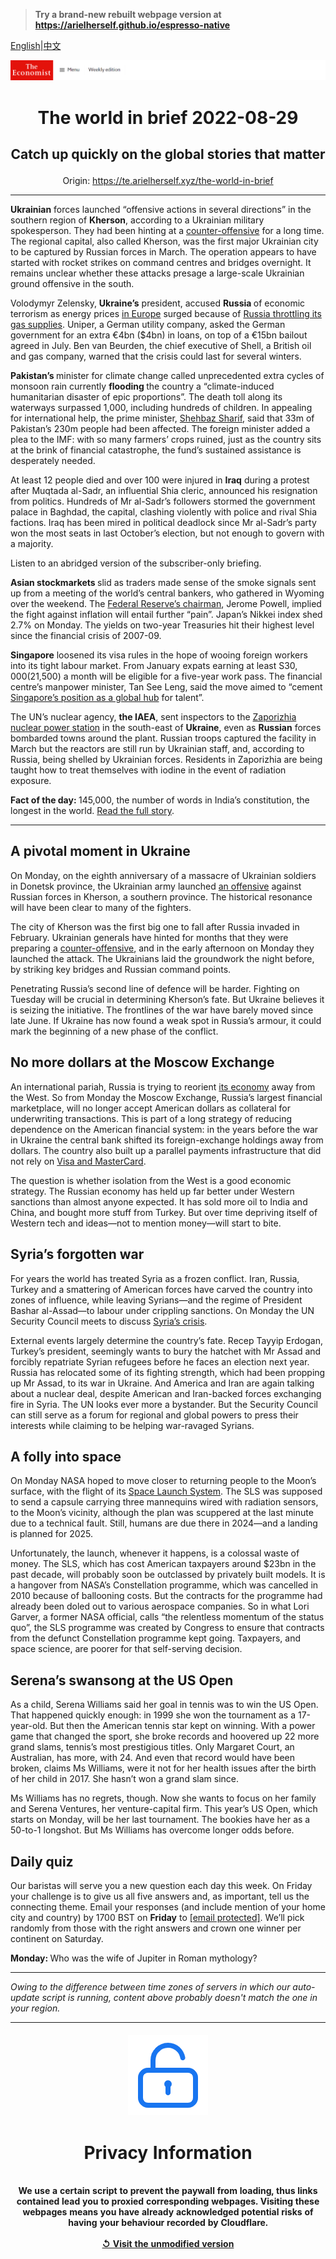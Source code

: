 > **Try a brand-new rebuilt webpage version at https://arielherself.github.io/espresso-native**

[English](https://github.com/arielherself/espresso/blob/main/README.md)|[中文](https://github-com.translate.goog/arielherself/espresso/blob/main/README.md?_x_tr_sl=en&_x_tr_tl=zh-CN&_x_tr_hl=zh-CN&_x_tr_pto=wapp)



![The Economist](menubar.png)

# <p align="center">The world in brief 2022-08-29</p>

## <p align="center">Catch up quickly on the global stories that matter</p>

<p align="center">Origin: <a href="https://te.arielherself.xyz/the-world-in-brief">https://te.arielherself.xyz/the-world-in-brief</a><hr>

<strong>Ukrainian</strong> forces launched “offensive actions in several directions” in the southern region of <strong>Kherson</strong>, according to a Ukrainian military spokesperson. They had been hinting at a [counter-offensive](https://te.arielherself.xyz/europe/2022/08/14/a-ukrainian-counter-offensive-in-kherson-faces-steep-odds) for a long time. The regional capital, also called Kherson, was the first major Ukrainian city to be captured by Russian forces in March. The operation appears to have started with rocket strikes on command centres and bridges overnight. It remains unclear whether these attacks presage a large-scale Ukrainian ground offensive in the south.

Volodymyr Zelensky, <strong>Ukraine’s</strong> president, accused <strong>Russia </strong>of economic terrorism as energy prices [in Europe](https://te.arielherself.xyz/business/2022/07/14/can-deutschland-ag-cope-with-the-russian-gas-shock) surged because of [Russia throttling its gas supplies](https://te.arielherself.xyz/europe/2022/07/11/europe-is-preparing-for-russian-gas-to-be-cut-off-this-winter). Uniper, a German utility company, asked the German government for an extra €4bn ($4bn) in loans, on top of a €15bn bailout agreed in July. Ben van Beurden, the chief executive of Shell, a British oil and gas company, warned that the crisis could last for several winters.

<strong>Pakistan’s </strong>minister for climate change called unprecedented extra cycles of monsoon rain currently <strong>flooding </strong>the country a “climate-induced humanitarian disaster of epic proportions”. The death toll along its waterways surpassed 1,000, including hundreds of children. In appealing for international help, the prime minister, [Shehbaz Sharif](https://te.arielherself.xyz/by-invitation/2022/08/13/pakistans-prime-minister-on-his-drive-to-modernise-the-country), said that 33m of Pakistan’s 230m people had been affected. The foreign minister added a plea to the IMF: with so many farmers’ crops ruined, just as the country sits at the brink of financial catastrophe, the fund’s sustained assistance is desperately needed.

At least 12 people died and over 100 were injured in <strong>Iraq</strong> during a protest after Muqtada al-Sadr, an influential Shia cleric, announced his resignation from politics. Hundreds of Mr al-Sadr’s followers stormed the government palace in Baghdad, the capital, clashing violently with police and rival Shia factions. Iraq has been mired in political deadlock since Mr al-Sadr’s party won the most seats in last October’s election, but not enough to govern with a majority.

Listen to an abridged version of the subscriber-only briefing.

<strong>Asian stockmarkets </strong>slid as traders made sense of the smoke signals sent up from a meeting of the world’s central bankers, who gathered in Wyoming over the weekend. The [Federal Reserve’s chairman](https://te.arielherself.xyz/finance-and-economics/2022/07/21/the-fed-put-morphs-into-a-fed-call), Jerome Powell, implied the fight against inflation will entail further “pain”. Japan’s Nikkei index shed 2.7% on Monday. The yields on two-year Treasuries hit their highest level since the financial crisis of 2007-09.

<strong>Singapore</strong> loosened its visa rules in the hope of wooing foreign workers into its tight labour market. From January expats earning at least S$30,000 ($21,500) a month will be eligible for a five-year work pass. The financial centre’s manpower minister, Tan See Leng, said the move aimed to “cement [Singapore’s position as a global hub](https://te.arielherself.xyz/finance-and-economics/2022/06/29/the-battle-between-asias-financial-centres-is-heating-up) for talent”.

The UN’s nuclear agency, <strong>the IAEA</strong>, sent inspectors to the [Zaporizhia nuclear power station](https://te.arielherself.xyz/the-economist-explains/2022/08/19/what-is-at-stake-at-ukraines-zaporizhia-nuclear-plant) in the south-east of <strong>Ukraine</strong>, even as <strong>Russian</strong> forces bombarded towns around the plant. Russian troops captured the facility in March but the reactors are still run by Ukrainian staff, and, according to Russia, being shelled by Ukrainian forces. Residents in Zaporizhia are being taught how to treat themselves with iodine in the event of radiation exposure.

<strong>Fact of the day: </strong>145,000, the number of words in India’s constitution, the longest in the world. [Read the full story](https://te.arielherself.xyz/international/2022/08/25/dictators-and-utopians-are-fond-of-fiddling-with-constitutions).

----------

## A pivotal moment in Ukraine

On Monday, on the eighth anniversary of a massacre of Ukrainian soldiers in Donetsk province, the Ukrainian army launched [an offensive](https://te.arielherself.xyz/europe/2022/08/29/ukraine-starts-a-push-to-recapture-kherson-a-crucial-russian-occupied-city) against Russian forces in Kherson, a southern province. The historical resonance will have been clear to many of the fighters.

The city of Kherson was the first big one to fall after Russia invaded in February. Ukrainian generals have hinted for months that they were preparing a [counter-offensive](https://te.arielherself.xyz/europe/2022/08/14/a-ukrainian-counter-offensive-in-kherson-faces-steep-odds), and in the early afternoon on Monday they launched the attack. The Ukrainians laid the groundwork the night before, by striking key bridges and Russian command points.

Penetrating Russia’s second line of defence will be harder. Fighting on Tuesday will be crucial in determining Kherson’s fate. But Ukraine believes it is seizing the initiative. The frontlines of the war have barely moved since late June. If Ukraine has now found a weak spot in Russia’s armour, it could mark the beginning of a new phase of the conflict. 

## No more dollars at the Moscow Exchange

An international pariah, Russia is trying to reorient [its economy](https://te.arielherself.xyz/finance-and-economics/2022/03/05/vladimir-putins-fortress-russia-is-crumbling) away from the West. So from Monday the Moscow Exchange, Russia’s largest financial marketplace, will no longer accept American dollars as collateral for underwriting transactions. This is part of a long strategy of reducing dependence on the American financial system: in the years before the war in Ukraine the central bank shifted its foreign-exchange holdings away from dollars. The country also built up a parallel payments infrastructure that did not rely on [Visa and MasterCard](https://te.arielherself.xyz/finance-and-economics/2022/08/17/can-the-visa-mastercard-duopoly-be-broken).

The question is whether isolation from the West is a good economic strategy. The Russian economy has held up far better under Western sanctions than almost anyone expected. It has sold more oil to India and China, and bought more stuff from Turkey. But over time depriving itself of Western tech and ideas—not to mention money—will start to bite. 

## Syria’s forgotten war

For years the world has treated Syria as a frozen conflict. Iran, Russia, Turkey and a smattering of American forces have carved the country into zones of influence, while leaving Syrians—and the regime of President Bashar al-Assad—to labour under crippling sanctions. On Monday the UN Security Council meets to discuss [Syria’s crisis](https://te.arielherself.xyz/middle-east-and-africa/2022/06/16/bashar-al-assad-is-hollowing-out-syrias-ravaged-state). 

External events largely determine the country’s fate. Recep Tayyip Erdogan, Turkey’s president, seemingly wants to bury the hatchet with Mr Assad and forcibly repatriate Syrian refugees before he faces an election next year. Russia has relocated some of its fighting strength, which had been propping up Mr Assad, to its war in Ukraine. And America and Iran are again talking about a nuclear deal, despite American and Iran-backed forces exchanging fire in Syria. The UN looks ever more a bystander. But the Security Council can still serve as a forum for regional and global powers to press their interests while claiming to be helping war-ravaged Syrians. 

## A folly into space

On Monday NASA hoped to move closer to returning people to the Moon’s surface, with the flight of its [Space Launch System](https://te.arielherself.xyz/science-and-technology/2022/08/24/nasas-space-launch-system-is-yesterdays-rocket). The SLS was supposed to send a capsule carrying three mannequins wired with radiation sensors, to the Moon’s vicinity, although the plan was scuppered at the last minute due to a technical fault. Still, humans are due there in 2024—and a landing is planned for 2025. 

Unfortunately, the launch, whenever it happens, is a colossal waste of money. The SLS, which has cost American taxpayers around $23bn in the past decade, will probably soon be outclassed by privately built models. It is a hangover from NASA’s Constellation programme, which was cancelled in 2010 because of ballooning costs. But the contracts for the programme had already been doled out to various aerospace companies. So in what Lori Garver, a former NASA official, calls “the relentless momentum of the status quo”, the SLS programme was created by Congress to ensure that contracts from the defunct Constellation programme kept going. Taxpayers, and space science, are poorer for that self-serving decision.

## Serena’s swansong at the US Open

As a child, Serena Williams said her goal in tennis was to win the US Open. That happened quickly enough: in 1999 she won the tournament as a 17-year-old. But then the American tennis star kept on winning. With a power game that changed the sport, she broke records and hoovered up 22 more grand slams, tennis’s most prestigious titles. Only Margaret Court, an Australian, has more, with 24. And even that record would have been broken, claims Ms Williams, were it not for her health issues after the birth of her child in 2017. She hasn’t won a grand slam since. 

Ms Williams has no regrets, though. Now she wants to focus on her family and Serena Ventures, her venture-capital firm. This year’s US Open, which starts on Monday, will be her last tournament. The bookies have her as a 50-to-1 longshot. But Ms Williams has overcome longer odds before.

## Daily quiz

Our baristas will serve you a new question each day this week. On Friday your challenge is to give us all five answers and, as important, tell us the connecting theme. Email your responses (and include mention of your home city and country) by 1700 BST on <strong>Friday</strong> to [<span class="__cf_email__" data-cfemail="bfeecad6c5facccfcddaccccd0ffdadcd0d1d0d2d6cccb91dcd0d2">[email&#160;protected]</span>](https://mail.google.com/mail/?view=cm&amp;fs=1&amp;tf=1&amp;to=QuizEspresso@te.arielherself.xyz). We’ll pick randomly from those with the right answers and crown one winner per continent on Saturday.

<strong>Monday: </strong>Who was the wife of Jupiter in Roman mythology? 

----------

*Owing to the difference between time zones of servers in which our auto-update script is running, content above probably doesn't match the one in your region.*

|<br><div align="center"><img src="unlock.png" /><h1>Privacy Information</h1></div></br>We use a certain script to prevent the paywall from loading, thus links contained lead you to proxied corresponding webpages. Visiting these webpages means you have already acknowledged potential risks of having your behaviour recorded by Cloudflare.<br><br>[&#x21BA; Visit the unmodified version](README.raw.md)<br><br>|
|-----|

